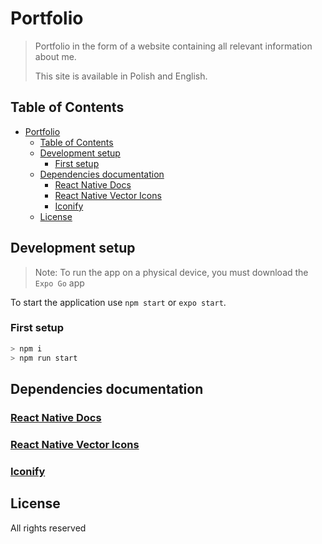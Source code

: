 # Portfolio

> Portfolio in the form of a website containing all relevant information about me.
>
> This site is available in Polish and English.

## Table of Contents

- [Portfolio](#portfolio)
  - [Table of Contents](#table-of-contents)
  - [Development setup](#development-setup)
    - [First setup](#first-setup)
  - [Dependencies documentation](#dependencies-documentation)
    - [React Native Docs](#react-native-docs)
    - [React Native Vector Icons](#react-native-vector-icons)
    - [Iconify](#iconify)
  - [License](#license)

## Development setup

> Note: To run the app on a physical device, you must download the `Expo Go` app

To start the application use `npm start` or `expo start`.

### First setup

```sh
> npm i
> npm run start
```

## Dependencies documentation

### [React Native Docs](https://reactjs.org/docs/getting-started.html)

### [React Native Vector Icons](https://oblador.github.io/react-native-vector-icons/)

### [Iconify](https://iconify.design/)

## License

All rights reserved
